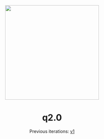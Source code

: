 <h2 align="center">
  <img src="https://avatars.githubusercontent.com/u/37296322?v=4" height=300 width=300 />
  <br>
</h2>

<h1 align="center">
  q2.0
</h1>

<p align="center">
  Previous iterations: <a href="https://github.com/libnine/q" target="_blank">v1</a>
</p>
